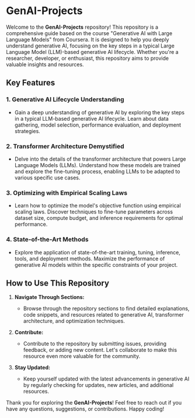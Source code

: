 # GenAI-Projects

Welcome to the **GenAI-Projects** repository! This repository is a comprehensive guide based on the course "Generative AI with Large Language Models" from Coursera. It is designed to help you deeply understand generative AI, focusing on the key steps in a typical Large Language Model (LLM)-based generative AI lifecycle. Whether you're a researcher, developer, or enthusiast, this repository aims to provide valuable insights and resources.

## Key Features

### 1. Generative AI Lifecycle Understanding

- Gain a deep understanding of generative AI by exploring the key steps in a typical LLM-based generative AI lifecycle. Learn about data gathering, model selection, performance evaluation, and deployment strategies.

### 2. Transformer Architecture Demystified

- Delve into the details of the transformer architecture that powers Large Language Models (LLMs). Understand how these models are trained and explore the fine-tuning process, enabling LLMs to be adapted to various specific use cases.

### 3. Optimizing with Empirical Scaling Laws

- Learn how to optimize the model's objective function using empirical scaling laws. Discover techniques to fine-tune parameters across dataset size, compute budget, and inference requirements for optimal performance.

### 4. State-of-the-Art Methods

- Explore the application of state-of-the-art training, tuning, inference, tools, and deployment methods. Maximize the performance of generative AI models within the specific constraints of your project.


## How to Use This Repository

1. **Navigate Through Sections:**
   - Browse through the repository sections to find detailed explanations, code snippets, and resources related to generative AI, transformer architecture, and optimization techniques.

2. **Contribute:**
   - Contribute to the repository by submitting issues, providing feedback, or adding new content. Let's collaborate to make this resource even more valuable for the community.

3. **Stay Updated:**
   - Keep yourself updated with the latest advancements in generative AI by regularly checking for updates, new articles, and additional resources.


Thank you for exploring the **GenAI-Projects**! Feel free to reach out if you have any questions, suggestions, or contributions. Happy coding!

